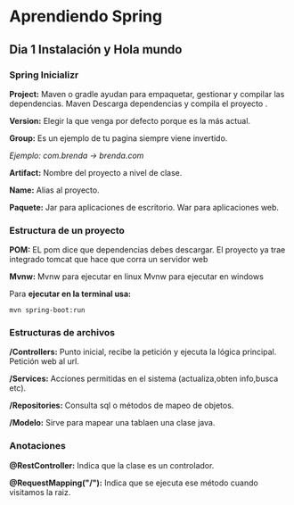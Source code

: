 # Aprendiendo Spring 

## Dia 1 Instalación y Hola mundo

### Spring Inicializr

**Project:** 
Maven o gradle ayudan para empaquetar, gestionar y compilar las dependencias.
Maven Descarga dependencias y compila el proyecto .

**Version:** 
Elegir la que venga por defecto porque es la más actual.

**Group:** 
Es un ejemplo de tu pagina siempre viene invertido.

_Ejemplo: com.brenda -> brenda.com_

**Artifact:** 
Nombre del proyecto a nivel de clase.

**Name:**
Alias al proyecto.

**Paquete:**
Jar para aplicaciones de escritorio.
War para aplicaciones web.


### Estructura de un proyecto
**POM:**
EL pom dice que dependencias debes descargar.
El proyecto ya trae integrado tomcat que hace que corra un servidor web 

**Mvnw:**
Mvnw para ejecutar en linux
Mvnw para ejecutar en windows

Para __ejecutar en la terminal usa:__
```
mvn spring-boot:run
```

### Estructuras de archivos
__/Controllers:__ Punto inicial, recibe la petición y ejecuta la lógica principal. 
Petición web al url.

__/Services:__ Acciones permitidas en el sistema (actualiza,obten info,busca etc).

__/Repositories:__   Consulta sql o métodos de mapeo de objetos.

__/Modelo:__  Sirve para mapear una tablaen una clase java.

### Anotaciones

__@RestController:__ Indica que la clase es un controlador.

__@RequestMapping("/"):__ Indica que se ejecuta ese método cuando visitamos la raiz.
